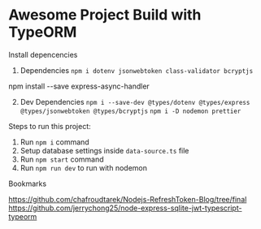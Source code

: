 # Awesome Project Build with TypeORM


Install depencencies

1. Dependencies
`npm i dotenv jsonwebtoken class-validator bcryptjs`

npm install --save express-async-handler

2. Dev Dependencies
`npm i --save-dev @types/dotenv @types/express @types/jsonwebtoken @types/bcryptjs`
`npm i -D nodemon prettier`




Steps to run this project:

1. Run `npm i` command
2. Setup database settings inside `data-source.ts` file
3. Run `npm start` command
3. Run `npm run dev` to run with nodemon


Bookmarks

https://github.com/chafroudtarek/Nodejs-RefreshToken-Blog/tree/final
https://github.com/jerrychong25/node-express-sqlite-jwt-typescript-typeorm
